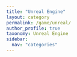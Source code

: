 ```yaml
---
title: "Unreal Engine"
layout: category
permalink: /game/unreal/
author_profile: true
taxonomy: Unreal Engine
sidebar:
  nav: "categories"
---
```

